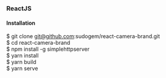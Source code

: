 ### ReactJS

#### Installation
$ git clone git@github.com:sudogem/react-camera-brand.git  
$ cd react-camera-brand  
$ npm install -g simplehttpserver  
$ yarn install  
$ yarn build  
$ yarn serve   
